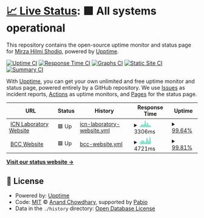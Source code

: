 # [📈 Live Status](https://mirzahilmi.github.io/upptime): <!--live status--> **🟩 All systems operational**

This repository contains the open-source uptime monitor and status page for [Mirza Hilmi Shodiq](https://mirzahilmi.github.io/upptime), powered by [Upptime](https://github.com/upptime/upptime).

[![Uptime CI](https://github.com/mirzahilmi/upptime/workflows/Uptime%20CI/badge.svg)](https://github.com/mirzahilmi/upptime/actions?query=workflow%3A%22Uptime+CI%22)
[![Response Time CI](https://github.com/mirzahilmi/upptime/workflows/Response%20Time%20CI/badge.svg)](https://github.com/mirzahilmi/upptime/actions?query=workflow%3A%22Response+Time+CI%22)
[![Graphs CI](https://github.com/mirzahilmi/upptime/workflows/Graphs%20CI/badge.svg)](https://github.com/mirzahilmi/upptime/actions?query=workflow%3A%22Graphs+CI%22)
[![Static Site CI](https://github.com/mirzahilmi/upptime/workflows/Static%20Site%20CI/badge.svg)](https://github.com/mirzahilmi/upptime/actions?query=workflow%3A%22Static+Site+CI%22)
[![Summary CI](https://github.com/mirzahilmi/upptime/workflows/Summary%20CI/badge.svg)](https://github.com/mirzahilmi/upptime/actions?query=workflow%3A%22Summary+CI%22)

With [Upptime](https://upptime.js.org), you can get your own unlimited and free uptime monitor and status page, powered entirely by a GitHub repository. We use [Issues](https://github.com/mirzahilmi/upptime/issues) as incident reports, [Actions](https://github.com/mirzahilmi/upptime/actions) as uptime monitors, and [Pages](https://mirzahilmi.github.io/upptime) for the status page.

<!--start: status pages-->
<!-- This summary is generated by Upptime (https://github.com/upptime/upptime) -->
<!-- Do not edit this manually, your changes will be overwritten -->
<!-- prettier-ignore -->
| URL | Status | History | Response Time | Uptime |
| --- | ------ | ------- | ------------- | ------ |
| <img alt="" src="https://icons.duckduckgo.com/ip3/icn-filkom.ub.ac.id.ico" height="13"> [ICN Laboratory Website](https://icn-filkom.ub.ac.id) | 🟩 Up | [icn-laboratory-website.yml](https://github.com/mirzahilmi/upptime/commits/HEAD/history/icn-laboratory-website.yml) | <details><summary><img alt="Response time graph" src="./graphs/icn-laboratory-website/response-time-week.png" height="20"> 3306ms</summary><br><a href="https://mirzahilmi.github.io/upptime/history/icn-laboratory-website"><img alt="Response time 2603" src="https://img.shields.io/endpoint?url=https%3A%2F%2Fraw.githubusercontent.com%2Fmirzahilmi%2Fupptime%2FHEAD%2Fapi%2Ficn-laboratory-website%2Fresponse-time.json"></a><br><a href="https://mirzahilmi.github.io/upptime/history/icn-laboratory-website"><img alt="24-hour response time 3711" src="https://img.shields.io/endpoint?url=https%3A%2F%2Fraw.githubusercontent.com%2Fmirzahilmi%2Fupptime%2FHEAD%2Fapi%2Ficn-laboratory-website%2Fresponse-time-day.json"></a><br><a href="https://mirzahilmi.github.io/upptime/history/icn-laboratory-website"><img alt="7-day response time 3306" src="https://img.shields.io/endpoint?url=https%3A%2F%2Fraw.githubusercontent.com%2Fmirzahilmi%2Fupptime%2FHEAD%2Fapi%2Ficn-laboratory-website%2Fresponse-time-week.json"></a><br><a href="https://mirzahilmi.github.io/upptime/history/icn-laboratory-website"><img alt="30-day response time 2603" src="https://img.shields.io/endpoint?url=https%3A%2F%2Fraw.githubusercontent.com%2Fmirzahilmi%2Fupptime%2FHEAD%2Fapi%2Ficn-laboratory-website%2Fresponse-time-month.json"></a><br><a href="https://mirzahilmi.github.io/upptime/history/icn-laboratory-website"><img alt="1-year response time 2603" src="https://img.shields.io/endpoint?url=https%3A%2F%2Fraw.githubusercontent.com%2Fmirzahilmi%2Fupptime%2FHEAD%2Fapi%2Ficn-laboratory-website%2Fresponse-time-year.json"></a></details> | <details><summary><a href="https://mirzahilmi.github.io/upptime/history/icn-laboratory-website">99.64%</a></summary><a href="https://mirzahilmi.github.io/upptime/history/icn-laboratory-website"><img alt="All-time uptime 98.30%" src="https://img.shields.io/endpoint?url=https%3A%2F%2Fraw.githubusercontent.com%2Fmirzahilmi%2Fupptime%2FHEAD%2Fapi%2Ficn-laboratory-website%2Fuptime.json"></a><br><a href="https://mirzahilmi.github.io/upptime/history/icn-laboratory-website"><img alt="24-hour uptime 97.50%" src="https://img.shields.io/endpoint?url=https%3A%2F%2Fraw.githubusercontent.com%2Fmirzahilmi%2Fupptime%2FHEAD%2Fapi%2Ficn-laboratory-website%2Fuptime-day.json"></a><br><a href="https://mirzahilmi.github.io/upptime/history/icn-laboratory-website"><img alt="7-day uptime 99.64%" src="https://img.shields.io/endpoint?url=https%3A%2F%2Fraw.githubusercontent.com%2Fmirzahilmi%2Fupptime%2FHEAD%2Fapi%2Ficn-laboratory-website%2Fuptime-week.json"></a><br><a href="https://mirzahilmi.github.io/upptime/history/icn-laboratory-website"><img alt="30-day uptime 98.30%" src="https://img.shields.io/endpoint?url=https%3A%2F%2Fraw.githubusercontent.com%2Fmirzahilmi%2Fupptime%2FHEAD%2Fapi%2Ficn-laboratory-website%2Fuptime-month.json"></a><br><a href="https://mirzahilmi.github.io/upptime/history/icn-laboratory-website"><img alt="1-year uptime 98.30%" src="https://img.shields.io/endpoint?url=https%3A%2F%2Fraw.githubusercontent.com%2Fmirzahilmi%2Fupptime%2FHEAD%2Fapi%2Ficn-laboratory-website%2Fuptime-year.json"></a></details>
| <img alt="" src="https://icons.duckduckgo.com/ip3/bcc.filkom.ub.ac.id.ico" height="13"> [BCC Website](https://bcc.filkom.ub.ac.id) | 🟩 Up | [bcc-website.yml](https://github.com/mirzahilmi/upptime/commits/HEAD/history/bcc-website.yml) | <details><summary><img alt="Response time graph" src="./graphs/bcc-website/response-time-week.png" height="20"> 4721ms</summary><br><a href="https://mirzahilmi.github.io/upptime/history/bcc-website"><img alt="Response time 4059" src="https://img.shields.io/endpoint?url=https%3A%2F%2Fraw.githubusercontent.com%2Fmirzahilmi%2Fupptime%2FHEAD%2Fapi%2Fbcc-website%2Fresponse-time.json"></a><br><a href="https://mirzahilmi.github.io/upptime/history/bcc-website"><img alt="24-hour response time 4593" src="https://img.shields.io/endpoint?url=https%3A%2F%2Fraw.githubusercontent.com%2Fmirzahilmi%2Fupptime%2FHEAD%2Fapi%2Fbcc-website%2Fresponse-time-day.json"></a><br><a href="https://mirzahilmi.github.io/upptime/history/bcc-website"><img alt="7-day response time 4721" src="https://img.shields.io/endpoint?url=https%3A%2F%2Fraw.githubusercontent.com%2Fmirzahilmi%2Fupptime%2FHEAD%2Fapi%2Fbcc-website%2Fresponse-time-week.json"></a><br><a href="https://mirzahilmi.github.io/upptime/history/bcc-website"><img alt="30-day response time 4059" src="https://img.shields.io/endpoint?url=https%3A%2F%2Fraw.githubusercontent.com%2Fmirzahilmi%2Fupptime%2FHEAD%2Fapi%2Fbcc-website%2Fresponse-time-month.json"></a><br><a href="https://mirzahilmi.github.io/upptime/history/bcc-website"><img alt="1-year response time 4059" src="https://img.shields.io/endpoint?url=https%3A%2F%2Fraw.githubusercontent.com%2Fmirzahilmi%2Fupptime%2FHEAD%2Fapi%2Fbcc-website%2Fresponse-time-year.json"></a></details> | <details><summary><a href="https://mirzahilmi.github.io/upptime/history/bcc-website">99.81%</a></summary><a href="https://mirzahilmi.github.io/upptime/history/bcc-website"><img alt="All-time uptime 98.35%" src="https://img.shields.io/endpoint?url=https%3A%2F%2Fraw.githubusercontent.com%2Fmirzahilmi%2Fupptime%2FHEAD%2Fapi%2Fbcc-website%2Fuptime.json"></a><br><a href="https://mirzahilmi.github.io/upptime/history/bcc-website"><img alt="24-hour uptime 98.65%" src="https://img.shields.io/endpoint?url=https%3A%2F%2Fraw.githubusercontent.com%2Fmirzahilmi%2Fupptime%2FHEAD%2Fapi%2Fbcc-website%2Fuptime-day.json"></a><br><a href="https://mirzahilmi.github.io/upptime/history/bcc-website"><img alt="7-day uptime 99.81%" src="https://img.shields.io/endpoint?url=https%3A%2F%2Fraw.githubusercontent.com%2Fmirzahilmi%2Fupptime%2FHEAD%2Fapi%2Fbcc-website%2Fuptime-week.json"></a><br><a href="https://mirzahilmi.github.io/upptime/history/bcc-website"><img alt="30-day uptime 98.35%" src="https://img.shields.io/endpoint?url=https%3A%2F%2Fraw.githubusercontent.com%2Fmirzahilmi%2Fupptime%2FHEAD%2Fapi%2Fbcc-website%2Fuptime-month.json"></a><br><a href="https://mirzahilmi.github.io/upptime/history/bcc-website"><img alt="1-year uptime 98.35%" src="https://img.shields.io/endpoint?url=https%3A%2F%2Fraw.githubusercontent.com%2Fmirzahilmi%2Fupptime%2FHEAD%2Fapi%2Fbcc-website%2Fuptime-year.json"></a></details>

<!--end: status pages-->

[**Visit our status website →**](https://mirzahilmi.github.io/upptime)

## 📄 License

- Powered by: [Upptime](https://github.com/upptime/upptime)
- Code: [MIT](./LICENSE) © [Anand Chowdhary](https://anandchowdhary.com), supported by [Pabio](https://pabio.com)
- Data in the `./history` directory: [Open Database License](https://opendatacommons.org/licenses/odbl/1-0/)

